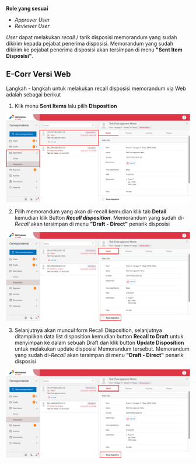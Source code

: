**Role yang sesuai**

- *Approver User*
- *Reviewer User*

*User* dapat melakukan *recall* / tarik disposisi memorandum yang sudah dikirim kepada pejabat penerima disposisi. Memorandum yang sudah dikirim ke pejabat penerima disposisi akan tersimpan di menu **"Sent Item Disposisi"**. 

## **E-Corr Versi Web**

Langkah - langkah untuk melakukan recall disposisi memorandum via Web adalah sebagai berikut

1. Klik menu **Sent Items** lalu pilih **Disposition**

![gambar](Memorandum/MM_Web/MM-75.png)

2. Pilih memorandum yang akan di-recall kemudian klik tab **Detail** kemudian klik Button ***Recall disposition***. Memorandum yang sudah di-*Recall* akan tersimpan di menu **"Draft - Direct"** penarik disposisi

![gambar](Memorandum/MM_Web/MM-76.png)

3. Selanjutnya akan muncul form Recall Disposition, selanjutnya ditampilkan data list disposition kemudian button **Recall to Draft** untuk menyimpan ke dalam sebuah Draft dan klik button **Update Disposition** untuk melakukan update disposisi Memorandum tersebut. Memorandum yang sudah di-*Recall* akan tersimpan di menu **"Draft - Direct"** penarik disposisi

![gambar](Memorandum/MM_Web/MM-76.png)


